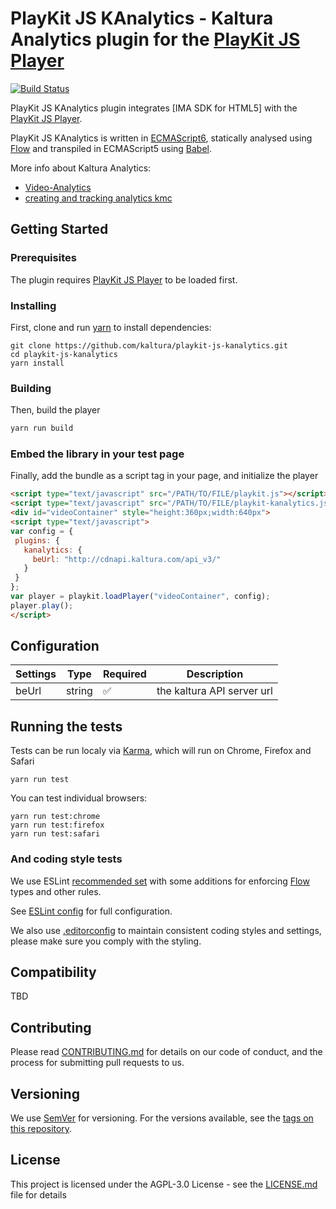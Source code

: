 # PlayKit JS KAnalytics - Kaltura Analytics plugin for the [PlayKit JS Player]

[![Build Status](https://travis-ci.com/kaltura/playkit-js-kanalytics.svg?token=s2ZQw18ukx9Q6ePzDX3F&branch=master)](https://travis-ci.com/kaltura/playkit-js-kanalytics)

PlayKit JS KAnalytics plugin integrates [IMA SDK for HTML5] with the [PlayKit JS Player].
 
PlayKit JS KAnalytics is written in [ECMAScript6], statically analysed using [Flow] and transpiled in ECMAScript5 using [Babel].

More info about Kaltura Analytics: 
* [Video-Analytics]
* [creating and tracking analytics kmc]

[Video-Analytics]: https://corp.kaltura.com/Products/Features/Video-Analytics
[creating and tracking analytics kmc]: https://knowledge.kaltura.com/creating-and-tracking-analytics-kmc-0
[Flow]: https://flow.org/
[ECMAScript6]: https://github.com/ericdouglas/ES6-Learning#articles--tutorials
[Babel]: https://babeljs.io

## Getting Started

### Prerequisites
The plugin requires [PlayKit JS Player] to be loaded first.

[Playkit JS Player]: https://github.com/kaltura/playkit-js

### Installing

First, clone and run [yarn] to install dependencies:

[yarn]: https://yarnpkg.com/lang/en/

```
git clone https://github.com/kaltura/playkit-js-kanalytics.git
cd playkit-js-kanalytics
yarn install
```

### Building

Then, build the player

```javascript
yarn run build
```

### Embed the library in your test page

Finally, add the bundle as a script tag in your page, and initialize the player

```html
<script type="text/javascript" src="/PATH/TO/FILE/playkit.js"></script>
<script type="text/javascript" src="/PATH/TO/FILE/playkit-kanalytics.js"></script>
<div id="videoContainer" style="height:360px;width:640px">
<script type="text/javascript">
var config = {
 plugins: {
   kanalytics: {
     beUrl: "http://cdnapi.kaltura.com/api_v3/"
   }
 }
};
var player = playkit.loadPlayer("videoContainer", config);
player.play();
</script>
```

## Configuration

| Settings 	| Type   	| Required           	| Description                	|
|----------	|--------	|--------------------	|----------------------------	|
| beUrl    	| string 	| :white_check_mark: 	| the kaltura API server url 	|

## Running the tests

Tests can be run localy via [Karma], which will run on Chrome, Firefox and Safari

[Karma]: https://karma-runner.github.io/1.0/index.html
```
yarn run test
```

You can test individual browsers:
```
yarn run test:chrome
yarn run test:firefox
yarn run test:safari
```

### And coding style tests

We use ESLint [recommended set](http://eslint.org/docs/rules/) with some additions for enforcing [Flow] types and other rules.

See [ESLint config](.eslintrc.json) for full configuration.

We also use [.editorconfig](.editorconfig) to maintain consistent coding styles and settings, please make sure you comply with the styling.


## Compatibility

TBD

## Contributing

Please read [CONTRIBUTING.md](https://gist.github.com/PurpleBooth/b24679402957c63ec426) for details on our code of conduct, and the process for submitting pull requests to us.

## Versioning

We use [SemVer](http://semver.org/) for versioning. For the versions available, see the [tags on this repository](https://github.com/kaltura/playkit-js-kanalytics/tags). 

## License

This project is licensed under the AGPL-3.0 License - see the [LICENSE.md](LICENSE.md) file for details
